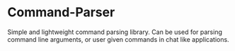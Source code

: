 # Command-Parser
Simple and lightweight command parsing library. Can be used for parsing command line arguments, or user given commands in chat like applications.
